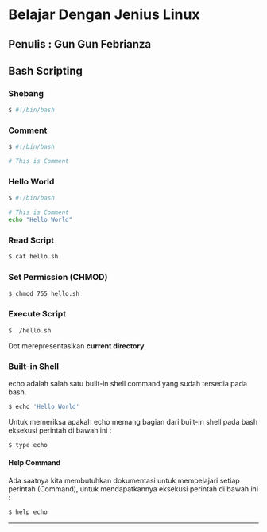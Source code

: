 # Belajar Dengan Jenius Linux

## Penulis : Gun Gun Febrianza

## Bash Scripting

### Shebang

```bash
$ #!/bin/bash
```



### Comment

```bash
$ #!/bin/bash

# This is Comment
```



### Hello World

```bash
$ #!/bin/bash

# This is Comment
echo "Hello World"
```



### Read Script

```bash
$ cat hello.sh
```



### Set Permission (CHMOD)

```bash
$ chmod 755 hello.sh
```



### Execute Script

```bash
$ ./hello.sh
```

Dot merepresentasikan **current directory**.



### Built-in Shell 

echo adalah salah satu built-in shell command yang sudah tersedia pada bash. 

```bash
$ echo 'Hello World'
```

Untuk memeriksa apakah echo memang bagian dari built-in shell pada bash eksekusi perintah di bawah ini :

```bash
$ type echo
```

#### Help Command

Ada saatnya kita membutuhkan dokumentasi untuk mempelajari setiap perintah (Command), untuk mendapatkannya eksekusi perintah di bawah ini :

```bash
$ help echo
```



---------------------

